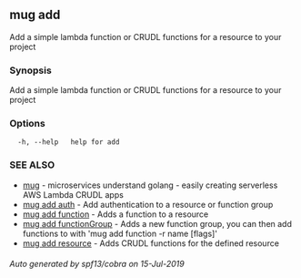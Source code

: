 ## mug add

Add a simple lambda function or CRUDL functions for a resource to your project

### Synopsis

Add a simple lambda function or CRUDL functions for a resource to your project

### Options

```
  -h, --help   help for add
```

### SEE ALSO

* [mug](mug.md)	 - microservices understand golang - easily creating serverless AWS Lambda CRUDL apps
* [mug add auth](mug_add_auth.md)	 - Add authentication to a resource or function group
* [mug add function](mug_add_function.md)	 - Adds a function to a resource
* [mug add functionGroup](mug_add_functionGroup.md)	 - Adds a new function group, you can then add functions to with 'mug add function -r name [flags]'
* [mug add resource](mug_add_resource.md)	 - Adds CRUDL functions for the defined resource

###### Auto generated by spf13/cobra on 15-Jul-2019
